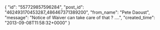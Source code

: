  {
   "id": "557729857596284",
   "post_id": "462493170453287_486467371389200",
   "from_name": "Pete Daoust",
   "message": "Notice of Waiver can take care of that ? ....",
   "created_time": "2013-09-08T11:58:32+0000"
 }
